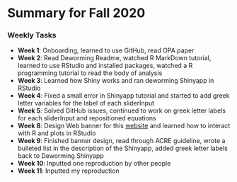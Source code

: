 # Summary for Fall 2020

### Weekly Tasks
* __Week 1__: Onboarding, learned to use GitHub, read OPA paper
* __Week 2__: Read Deworming Readme, watched R MarkDown tutorial, learned to use RStudio and installed packages, watched a R programming tutorial to read the body of analysis
* __Week 3__: Learned how Shiny works and ran deworming Shinyapp in RStudio
* __Week 4__: Fixed a small error in Shinyapp tutorial and started to add greek letter variables for the label of each sliderInput
* __Week 5__: Solved GitHub issues, continued to work on greek letter labels for each sliderInput and repositioned equations
* __Week 8__: Design Web banner for this [website](https://www.socialsciencereproduction.org) and learned how to interact with R and plots in RStudio
* __Week 9__: Finished banner design, read through ACRE guideline, wrote a bulleted list in the description of the Shinyapp, added greek letter labels back to Deworming Shinyapp
* __Week 10__: Inputted one reproduction by other people
* __Week 11__: Inputted my reproduction 
